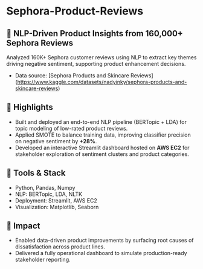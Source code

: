 # Sephora-Product-Reviews
## 🧠 NLP-Driven Product Insights from 160,000+ Sephora Reviews

Analyzed 160K+ Sephora customer reviews using NLP to extract key themes driving negative sentiment, supporting product enhancement decisions.
* Data source: [Sephora Products and Skincare Reviews] (https://www.kaggle.com/datasets/nadyinky/sephora-products-and-skincare-reviews)

## 📌 Highlights
- Built and deployed an end-to-end NLP pipeline (BERTopic + LDA) for topic modeling of low-rated product reviews.
- Applied SMOTE to balance training data, improving classifier precision on negative sentiment by **+28%**.
- Developed an interactive Streamlit dashboard hosted on **AWS EC2** for stakeholder exploration of sentiment clusters and product categories.

## 🔧 Tools & Stack
- Python, Pandas, Numpy
- NLP: BERTopic, LDA, NLTK
- Deployment: Streamlit, AWS EC2
- Visualization: Matplotlib, Seaborn

## 🚀 Impact
- Enabled data-driven product improvements by surfacing root causes of dissatisfaction across product lines.
- Delivered a fully operational dashboard to simulate production-ready stakeholder reporting.
